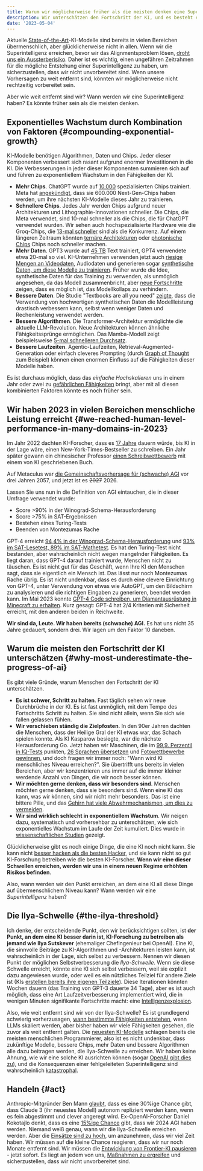 ```yaml
---
title: Warum wir möglicherweise früher als die meisten denken eine Superintelligenz haben werden
description: Wir unterschätzen den Fortschritt der KI, und es besteht eine kleine, aber realistische Chance, dass wir sehr nahe an einer Superintelligenz sind.
date: '2023-05-04'
---
```


Aktuelle [State-of-the-Art](/sota)-KI-Modelle sind bereits in vielen Bereichen übermenschlich, aber glücklicherweise nicht in allen.
Wenn wir die Superintelligenz erreichen, bevor wir das Alignmentsproblem lösen, [droht uns ein Aussterberisiko](/xrisk).
Daher ist es wichtig, einen ungefähren Zeitrahmen für die mögliche Entstehung einer Superintelligenz zu haben, um sicherzustellen, dass wir nicht unvorbereitet sind.
Wenn unsere Vorhersagen zu weit entfernt sind, könnten wir möglicherweise nicht rechtzeitig vorbereitet sein.

Aber wie weit entfernt sind wir?
Wann werden wir eine Superintelligenz haben?
Es könnte früher sein als die meisten denken.

## Exponentielles Wachstum durch Kombination von Faktoren {#compounding-exponential-growth}

KI-Modelle benötigen Algorithmen, Daten und Chips.
Jeder dieser Komponenten verbessert sich rasant aufgrund enormer Investitionen in die KI.
Die Verbesserungen in jeder dieser Komponenten summieren sich auf und führen zu exponentiellem Wachstum in den Fähigkeiten der KI.

- **Mehr Chips**. ChatGPT wurde auf [10.000](https://www.fierceelectronics.com/sensors/chatgpt-runs-10k-nvidia-training-gpus-potential-thousands-more) spezialisierten Chips trainiert. Meta hat [angekündigt](https://www.datacenterdynamics.com/en/news/meta-to-operate-600000-gpus-by-year-end/), dass sie 600.000 Next-Gen-Chips haben werden, um ihre nächsten KI-Modelle dieses Jahr zu trainieren.
- **Schnellere Chips**. Jedes Jahr werden Chips aufgrund neuer Architekturen und Lithographie-Innovationen schneller. Die Chips, die Meta verwendet, sind 10-mal schneller als die Chips, die für ChatGPT verwendet wurden. Wir sehen auch hochspezialisierte Hardware wie die Groq-Chips, die [13-mal schneller](https://mezha.media/en/2024/02/22/groq-s-new-ai-chip-offers-to-increase-chatgpt-speed-by-13-times/) sind als die Konkurrenz. Auf einem längeren Zeitraum könnten [ternäre Architekturen](https://arxiv.org/pdf/2402.17764.pdf) oder [photonische Chips](https://www.nature.com/articles/s41566-024-01394-2) Chips noch schneller machen.
- **Mehr Daten**. GPT3 wurde auf [45 TB](https://community.openai.com/t/what-is-the-size-of-the-training-set-for-gpt-3/360896) Text trainiert, GPT4 verwendete etwa 20-mal so viel. KI-Unternehmen verwenden jetzt auch [riesige Mengen an Videodaten](https://www.404media.co/nvidia-ai-scraping-foundational-model-cosmos-project/), Audiodaten und generieren sogar [synthetische Daten, um diese Modelle zu trainieren](https://arxiv.org/pdf/2401.10020). Früher wurde die Idee, synthetische Daten für das Training zu verwenden, als unmöglich angesehen, da das Modell zusammenbricht, aber [neue Fortschritte](https://arxiv.org/abs/2406.07515) zeigen, dass es möglich ist, das Modellkollaps zu verhindern.
- **Bessere Daten**. Die Studie "Textbooks are all you need" [zeigte](https://arxiv.org/abs/2306.11644), dass die Verwendung von hochwertigen synthetischen Daten die Modellleistung drastisch verbessern kann, selbst wenn weniger Daten und Rechenleistung verwendet werden.
- **Bessere Algorithmen**. Die Transformer-Architektur ermöglichte die aktuelle LLM-Revolution. Neue Architekturen können ähnliche Fähigkeitssprünge ermöglichen. Das Mamba-Modell zeigt beispielsweise [5-mal schnelleren Durchsatz](https://arxiv.org/abs/2312.00752).
- **Bessere Laufzeiten**. Agentic-Laufzeiten, Retrieval-Augmented-Generation oder einfach cleveres Prompting (durch [Graph of Thought](https://arxiv.org/abs/2305.16582) zum Beispiel) können einen enormen Einfluss auf die Fähigkeiten dieser Modelle haben.

Es ist durchaus möglich, dass das _einfache Hochskalieren_ uns in einem Jahr oder zwei zu [gefährlichen Fähigkeiten](/dangerous-capabilities) bringt, aber mit all diesen kombinierten Faktoren könnte es noch früher sein.

## Wir haben 2023 in vielen Bereichen menschliche Leistung erreicht {#we-reached-human-level-performance-in-many-domains-in-2023}

Im Jahr 2022 dachten KI-Forscher, dass es [17 Jahre](https://aiimpacts.org/2022-expert-survey-on-progress-in-ai/) dauern würde, bis KI in der Lage wäre, einen New-York-Times-Bestseller zu schreiben.
Ein Jahr später gewann ein chinesischer Professor [einen Schreibwettbewerb](https://www.scmp.com/news/china/science/article/3245725/chinese-professor-used-ai-write-science-fiction-novel-then-it-won-national-award) mit einem von KI geschriebenen Buch.

Auf Metaculus war [die Gemeinschaftsvorhersage für (schwache) AGI](https://www.metaculus.com/questions/3479/date-weakly-general-ai-is-publicly-known/) vor drei Jahren 2057, und jetzt ist es ~~2027~~ 2026.

Lassen Sie uns nun in die Definition von AGI eintauchen, die in dieser Umfrage verwendet wurde:

- Score >90% in der Winograd-Schema-Herausforderung
- Score >75% in SAT-Ergebnissen
- Bestehen eines Turing-Tests
- Beenden von Montezumas Rache

GPT-4 erreicht [94,4% in der Winograd-Schema-Herausforderung](https://d-kz.medium.com/evaluating-gpt-3-and-gpt-4-on-the-winograd-schema-challenge-reasoning-test-e4de030d190d) und [93% im SAT-Lesetest, 89% im SAT-Mathetest](https://www.cnbc.com/2023/03/14/openai-announces-gpt-4-says-beats-90percent-of-humans-on-sat.html).
Es hat den Turing-Test nicht bestanden, aber wahrscheinlich nicht wegen mangelnder Fähigkeiten.
Es liegt daran, dass GPT-4 darauf trainiert wurde, Menschen nicht zu täuschen. Es ist nicht gut für das Geschäft, wenn Ihre KI den Menschen sagt, dass sie eigentlich ein Mensch ist.
Das lässt nur noch Montezumas Rache übrig.
Es ist nicht undenkbar, dass es durch eine clevere Einrichtung von GPT-4, unter Verwendung von etwas wie AutoGPT, um den Bildschirm zu analysieren und die richtigen Eingaben zu generieren, beendet werden kann.
Im Mai 2023 konnte [GPT-4 Code schreiben, um Diamantausrüstung in Minecraft zu erhalten](https://the-decoder.com/minecraft-bot-voyager-programs-itself-using-gpt-4/).
Kurz gesagt: GPT-4 hat 2/4 Kriterien mit Sicherheit erreicht, mit den anderen beiden in Reichweite.

**Wir sind da, Leute.
Wir haben bereits (schwache) AGI.**
Es hat uns nicht 35 Jahre gedauert, sondern drei.
Wir lagen um den Faktor 10 daneben.

## Warum die meisten den Fortschritt der KI unterschätzen {#why-most-underestimate-the-progress-of-ai}

Es gibt viele Gründe, warum Menschen den Fortschritt der KI unterschätzen.

- **Es ist schwer, Schritt zu halten**. Fast täglich sehen wir neue Durchbrüche in der KI. Es ist fast unmöglich, mit dem Tempo des Fortschritts Schritt zu halten. Sie sind nicht allein, wenn Sie sich wie fallen gelassen fühlen.
- **Wir verschieben ständig die Zielpfosten**. In den 90er Jahren dachten die Menschen, dass der Heilige Gral der KI etwas war, das Schach spielen konnte. Als KI Kasparow besiegte, war die nächste Herausforderung Go. Jetzt haben wir Maschinen, die im [99,9. Perzentil in IQ-Tests](https://bgr.com/tech/chatgpt-took-an-iq-test-and-its-score-was-sky-high/) punkten, [26 Sprachen übersetzen](https://bgr.com/tech/chatgpt-took-an-iq-test-and-its-score-was-sky-high/) und [Fotowettbewerbe gewinnen](https://www.scientificamerican.com/article/how-my-ai-image-won-a-major-photography-competition/), und doch fragen wir immer noch: "Wann wird KI menschliches Niveau erreichen?". Sie übertrifft uns bereits in vielen Bereichen, aber wir konzentrieren uns immer auf die immer kleiner werdende Anzahl von Dingen, die wir noch besser können.
- **Wir möchten gerne denken, dass wir besonders sind**. Menschen möchten gerne denken, dass sie besonders sind. Wenn eine KI das kann, was wir können, sind wir nicht mehr besonders. Das ist eine bittere Pille, und das [Gehirn hat viele Abwehrmechanismen, um dies zu vermeiden](psychology-of-x-risk).
- **Wir sind wirklich schlecht in exponentiellem Wachstum**. Wir neigen dazu, systematisch und vorhersehbar zu unterschätzen, wie sich exponentielles Wachstum im Laufe der Zeit kumuliert. Dies wurde in [wissenschaftlichen Studien](https://www.researchgate.net/figure/Underestimation-of-exponential-growth-a-shows-the-participants-prediction-of-the_fig4_351171143) gezeigt.

Glücklicherweise gibt es noch einige Dinge, die eine KI noch nicht kann.
Sie kann nicht [besser hacken als die besten Hacker](/cybersecurity-risks), und sie kann nicht so gut KI-Forschung betreiben wie die besten KI-Forscher.
**Wenn wir eine dieser Schwellen erreichen, werden wir uns in einem neuen Regime erhöhten Risikos befinden**.

Also, wann werden wir den Punkt erreichen, an dem eine KI all diese Dinge auf übermenschlichem Niveau kann?
Wann werden wir eine _Superintelligenz_ haben?

## Die Ilya-Schwelle {#the-ilya-threshold}

Ich denke, der entscheidende Punkt, den wir berücksichtigen sollten, ist **der Punkt, an dem eine KI besser darin ist, KI-Forschung zu betreiben als jemand wie Ilya Sutskever** (ehemaliger Chefingenieur bei OpenAI).
Eine KI, die sinnvolle Beiträge zu KI-Algorithmen und -Architekturen leisten kann, ist wahrscheinlich in der Lage, sich selbst zu verbessern.
Nennen wir diesen Punkt der möglichen Selbstverbesserung die _Ilya-Schwelle_.
Wenn sie diese Schwelle erreicht, könnte eine KI sich selbst verbessern, weil sie explizit dazu angewiesen wurde, oder weil es ein nützliches Teilziel für andere Ziele ist (KIs [erstellen bereits ihre eigenen Teilziele](https://github.com/Significant-Gravitas/Auto-GPT)).
Diese Iterationen könnten Wochen dauern (das Training von GPT-3 dauerte 34 Tage), aber es ist auch möglich, dass eine Art Laufzeitverbesserung implementiert wird, die in wenigen Minuten signifikante Fortschritte macht: eine [Intelligenzexplosion](https://www.youtube.com/watch?v=5qfIgCiYlfY).

Also, wie weit entfernt sind wir von der Ilya-Schwelle?
Es ist grundlegend schwierig vorherzusagen, [wann bestimmte Fähigkeiten entstehen](https://arxiv.org/abs/2206.07682), wenn LLMs skaliert werden, aber bisher haben wir viele Fähigkeiten gesehen, die zuvor als weit entfernt galten.
Die [neuesten KI-Modelle](/sota) schlagen bereits die meisten menschlichen Programmierer, also ist es nicht undenkbar, dass zukünftige Modelle, bessere Chips, mehr Daten und bessere Algorithmen alle dazu beitragen werden, die Ilya-Schwelle zu erreichen.
Wir haben keine Ahnung, wie wir eine solche KI ausrichten können (sogar [OpenAI gibt dies zu](https://youtu.be/L_Guz73e6fw?t=1477)), und die Konsequenzen einer fehlgeleiteten Superintelligenz sind wahrscheinlich [katastrophal](/xrisk).

## Handeln {#act}

Anthropic-Mitgründer Ben Mann [glaubt](https://x.com/ai_ctrl/status/1819173703869255879/photo/0), dass es eine 30%ige Chance gibt, dass Claude 3 (ihr neuestes Modell) autonom repliziert werden kann, wenn es fein abgestimmt und clever angeregt wird.
Ex-OpenAI-Forscher Daniel Kokotajlo denkt, dass es eine [15%ige Chance](https://x.com/ai_ctrl/status/1819173703869255879/photo/0) gibt, dass wir 2024 AGI haben werden.
Niemand weiß genau, wann wir die Ilya-Schwelle erreichen werden.
Aber die [Einsätze sind zu hoch](/xrisk), um anzunehmen, dass wir viel Zeit haben.
Wir müssen auf die kleine Chance reagieren, dass wir nur noch Monate entfernt sind.
Wir müssen die [Entwicklung von Frontier-KI pausieren](/proposal) - jetzt sofort.
Es liegt an jedem von uns, [Maßnahmen zu ergreifen](/action) und sicherzustellen, dass wir nicht unvorbereitet sind.
